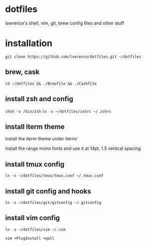 # dotfiles
lawrence's shell, vim, git, brew config files and other stuff

# installation
`git clone https://github.com/lvwrence/dotfiles.git ~/dotfiles`

## brew, cask
`cd ~/dotfiles && ./Brewfile && ./Caskfile`

## install zsh and config
`chsh -s /bin/zsh`
`ln -s ~/dotfiles/zshrc ~/.zshrc`

## install iterm theme
install the iterm theme under iterm/

install the range mono fonts and use it at 14pt, 1.5 vertical spacing

## install tmux config
`ln -s ~/dotfiles/tmux/tmux.conf ~/.tmux.conf`

## install git config and hooks
`ln -s ~/dotfiles/git/gitconfig ~/.gitconfig`

## install vim config
`ln -s ~/dotfiles/vim ~/.vim`

`vim +PlugInstall +qall`
